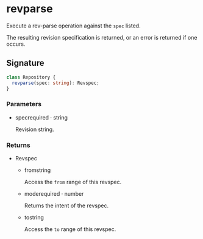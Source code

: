 # revparse

Execute a rev-parse operation against the `spec` listed.

The resulting revision specification is returned, or an error is
returned if one occurs.

## Signature

```ts
class Repository {
  revparse(spec: string): Revspec;
}
```

### Parameters

<ul class="param-ul">
  <li class="param-li param-li-root">
    <span class="param-name">spec</span><span class="param-required">required</span>&nbsp;·&nbsp;<span class="param-type">string</span>
    <br>
    <p class="param-description">Revision string.</p>
  </li>
</ul>

### Returns

<ul class="param-ul">
  <li class="param-li param-li-root">
    <span class="param-type">Revspec</span>
    <br>
    <p class="param-description"></p>
    <ul class="param-ul">
      <li class="param-li">
        <span class="param-name">from</span><span class="param-type">string</span>
        <br>
        <p class="param-description">Access the <code>from</code> range of this revspec.</p>
      </li>
      <li class="param-li">
        <span class="param-name">mode</span><span class="param-required">required</span>&nbsp;·&nbsp;<span class="param-type">number</span>
        <br>
        <p class="param-description">Returns the intent of the revspec.</p>
      </li>
      <li class="param-li">
        <span class="param-name">to</span><span class="param-type">string</span>
        <br>
        <p class="param-description">Access the <code>to</code> range of this revspec.</p>
      </li>
    </ul>
  </li>
</ul>